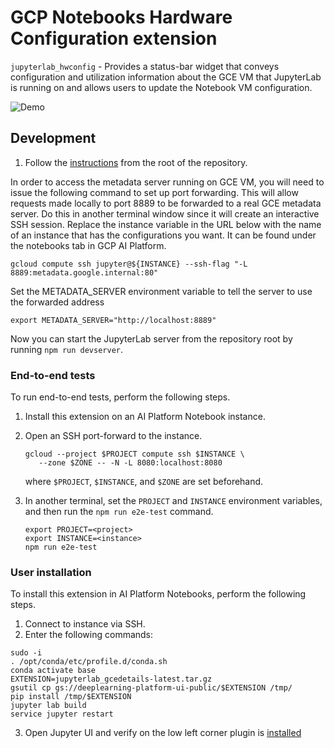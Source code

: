 # GCP Notebooks Hardware Configuration extension

`jupyterlab_hwconfig` - Provides a status-bar widget that conveys
configuration and utilization information about the GCE VM that JupyterLab is
running on and allows users to update the Notebook VM configuration.

![Demo](https://storage.googleapis.com/deeplearning-platform-ui-public/jupyterlab_hwconfig_demo.gif)

## Development

1. Follow the [instructions](../#Development) from the root of the repository.

In order to access the metadata server running on GCE VM, you will need to
issue the following command to set up port forwarding. This will allow
requests made locally to port 8889 to be forwarded to a real GCE metadata
server. Do this in another terminal window since it will create an interactive
SSH session. Replace the instance variable in the URL below with the name of an instance
that has the configurations you want. It can be found under the notebooks tab in GCP AI Platform.

`gcloud compute ssh jupyter@${INSTANCE} --ssh-flag "-L 8889:metadata.google.internal:80"`

Set the METADATA_SERVER environment variable to tell the server to use
the forwarded address

`export METADATA_SERVER="http://localhost:8889"`

Now you can start the JupyterLab server from the repository root by running
`npm run devserver`.

### End-to-end tests

To run end-to-end tests, perform the following steps.

1. Install this extension on an AI Platform Notebook instance.
2. Open an SSH port-forward to the instance.
   ```
   gcloud --project $PROJECT compute ssh $INSTANCE \
      --zone $ZONE -- -N -L 8080:localhost:8080
   ```
   where `$PROJECT`, `$INSTANCE`, and `$ZONE` are set beforehand.
3. In another terminal, set the `PROJECT` and `INSTANCE` environment variables,
   and then run the `npm run e2e-test` command.

   ```
   export PROJECT=<project>
   export INSTANCE=<instance>
   npm run e2e-test
   ```

### User installation

To install this extension in AI Platform Notebooks, perform the following steps.

1. Connect to instance via SSH.
2. Enter the following commands:

```
sudo -i
. /opt/conda/etc/profile.d/conda.sh
conda activate base
EXTENSION=jupyterlab_gcedetails-latest.tar.gz
gsutil cp gs://deeplearning-platform-ui-public/$EXTENSION /tmp/
pip install /tmp/$EXTENSION
jupyter lab build
service jupyter restart
```

3. Open Jupyter UI and verify on the low left corner plugin is [installed](https://storage.googleapis.com/dl-platform-public-content/extensions/gce_info.png)
